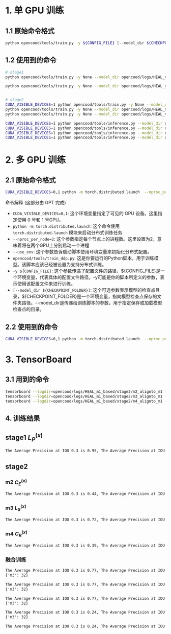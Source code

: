 # 1. 单 GPU 训练
## 1.1 原始命令格式
```bash
python opencood/tools/train.py -y ${CONFIG_FILE} [--model_dir ${CHECKPOINT_FOLDER}]
```

## 1.2 使用到的命令
```bash
# stage1
python opencood/tools/train.py -y None --model_dir opencood/logs/HEAL_m1_based/stage1/m1_base

python opencood/tools/train.py -y None --model_dir opencood/logs/HEAL_m3_based/stage1/m3_base


# stage2
CUDA_VISIBLE_DEVICES=1 python opencood/tools/train.py -y None --model_dir opencood/logs/HEAL_m1_based/stage2/m2_alignto_m1
python opencood/tools/train.py -y None --model_dir opencood/logs/HEAL_m1_based/stage2/m3_alignto_m1
python opencood/tools/train.py -y None --model_dir opencood/logs/HEAL_m1_based/stage2/m4_alignto_m1

CUDA_VISIBLE_DEVICES=1 python opencood/tools/inference.py --model_dir opencood/logs/HEAL_m1_based/stage1/m1_base  --fusion_method intermediate
CUDA_VISIBLE_DEVICES=1 python opencood/tools/inference.py --model_dir opencood/logs/HEAL_m1_based/stage2/m2_alignto_m1 --fusion_method intermediate
CUDA_VISIBLE_DEVICES=1 python opencood/tools/inference.py --model_dir opencood/logs/HEAL_m1_based/stage2/m3_alignto_m1 --fusion_method intermediate
CUDA_VISIBLE_DEVICES=1 python opencood/tools/inference.py --model_dir opencood/logs/HEAL_m1_based/stage2/m4_alignto_m1 --fusion_method intermediate
```

# 2. 多 GPU 训练
## 2.1 原始命令格式
```bash
CUDA_VISIBLE_DEVICES=0,1 python -m torch.distributed.launch  --nproc_per_node=2 --use_env opencood/tools/train_ddp.py -y ${CONFIG_FILE} [--model_dir ${CHECKPOINT_FOLDER}]
```
命令解释 (这部分由 GPT 完成)
* `CUDA_VISIBLE_DEVICES=0,1`: 这个环境变量指定了可见的 GPU 设备。这里指定使用 0 号和 1 号GPU。
* `python -m torch.distributed.launch`: 这个命令使用 `torch.distributed.launch` 模块来启动分布式训练任务
* `--nproc_per_node=2`: 这个参数指定每个节点上的进程数。这里设置为2，意味着将在两个GPU上分别启动一个进程
* `--use_env`: 这个参数告诉启动脚本使用环境变量来初始化分布式配置。
* `opencood/tools/train_ddp.py`: 这是你要运行的Python脚本，用于训练模型。该脚本应该已经被设置为支持分布式训练。
* `-y ${CONFIG_FILE}`: 这个参数传递了配置文件的路径，${CONFIG_FILE}是一个环境变量，代表具体的配置文件路径。-y可能是你的脚本所定义的参数，表示使用该配置文件来进行训练。
* `[--model_dir ${CHECKPOINT_FOLDER}]`: 这个可选参数表示模型的检查点目录，${CHECKPOINT_FOLDER}是一个环境变量，指向模型检查点保存的文件夹路径。--model_dir是传递给训练脚本的参数，用于指定保存或加载模型检查点的目录。

## 2.2 使用到的命令
```bash
CUDA_VISIBLE_DEVICES=0,1 python -m torch.distributed.launch  --nproc_per_node=2 --use_env opencood/tools/train_ddp.py -y None --model_dir opencood/logs/HEAL_m1_based/stage1/m1_base
```

# 3. TensorBoard

## 3.1 用到的命令
```bash
tensorboard --logdir=opencood/logs/HEAL_m1_based/stage2/m2_alignto_m1 --port=8080 --host=0.0.0.0
tensorboard --logdir=opencood/logs/HEAL_m1_based/stage2/m3_alignto_m1 --port=8080 --host=0.0.0.0
tensorboard --logdir=opencood/logs/HEAL_m1_based/stage2/m4_alignto_m1 --port=8080 --host=0.0.0.0

```
## 4. 训练结果
## stage1  $L^{(x)}_{P}$
```txt
The Average Precision at IOU 0.3 is 0.95, The Average Precision at IOU 0.5 is 0.94, The Average Precision at IOU 0.7 is 0.90
```

## stage2
### m2 $C^{(x)}_{E}$
```txt
The Average Precision at IOU 0.3 is 0.44, The Average Precision at IOU 0.5 is 0.34, The Average Precision at IOU 0.7 is 0.19
```
### m3 $L^{(x)}_{S}$
```txt
The Average Precision at IOU 0.3 is 0.72, The Average Precision at IOU 0.5 is 0.63, The Average Precision at IOU 0.7 is 0.28
```
### m4 $C^{(x)}_{R}$
```txt
The Average Precision at IOU 0.3 is 0.39, The Average Precision at IOU 0.5 is 0.27, The Average Precision at IOU 0.7 is 0.11
```
### 融合训练
```txt
The Average Precision at IOU 0.3 is 0.77, The Average Precision at IOU 0.5 is 0.76, The Average Precision at IOU 0.7 is 0.65 
{'m3': 32}

The Average Precision at IOU 0.3 is 0.77, The Average Precision at IOU 0.5 is 0.76, The Average Precision at IOU 0.7 is 0.65
{'m3': 32}

The Average Precision at IOU 0.3 is 0.77, The Average Precision at IOU 0.5 is 0.76, The Average Precision at IOU 0.7 is 0.65
{'m3': 32}

The Average Precision at IOU 0.3 is 0.24, The Average Precision at IOU 0.5 is 0.24, The Average Precision at IOU 0.7 is 0.20
{'m3': 32}

The Average Precision at IOU 0.3 is 0.24, The Average Precision at IOU 0.5 is 0.24, The Average Precision at IOU 0.7 is 0.20
```
